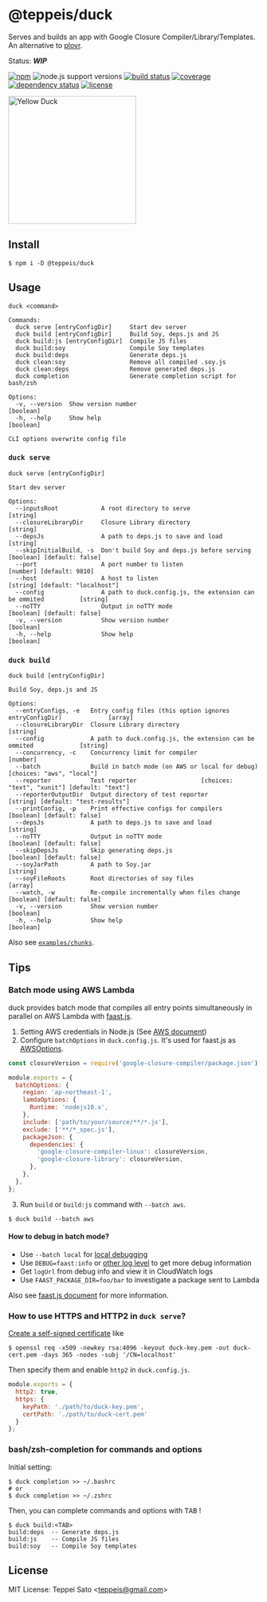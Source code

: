# @teppeis/duck

Serves and builds an app with Google Closure Compiler/Library/Templates. An alternative to [plovr](https://github.com/bolinfest/plovr).

Status: **_WIP_**

[![npm][npm-image]][npm-url]
![node.js support versions][node-version]
[![build status][circleci-image]][circleci-url]
[![coverage][codecov-image]][codecov-url]
[![dependency status][deps-image]][deps-url]
[![license][license]](./LICENSE)

<a title="Berkaycagdas [CC BY-SA 4.0 (https://creativecommons.org/licenses/by-sa/4.0)], via Wikimedia Commons" href="https://commons.wikimedia.org/wiki/File:Yellow_Duck.jpg"><img width="256" alt="Yellow Duck" src="https://upload.wikimedia.org/wikipedia/commons/thumb/3/3c/Yellow_Duck.jpg/256px-Yellow_Duck.jpg"></a>

## Install

```console
$ npm i -D @teppeis/duck
```

## Usage

```
duck <command>

Commands:
  duck serve [entryConfigDir]     Start dev server
  duck build [entryConfigDir]     Build Soy, deps.js and JS
  duck build:js [entryConfigDir]  Compile JS files
  duck build:soy                  Compile Soy templates
  duck build:deps                 Generate deps.js
  duck clean:soy                  Remove all compiled .soy.js
  duck clean:deps                 Remove generated deps.js
  duck completion                 Generate completion script for bash/zsh

Options:
  -v, --version  Show version number                                                     [boolean]
  -h, --help     Show help                                                               [boolean]

CLI options overwrite config file
```

### `duck serve`

```
duck serve [entryConfigDir]

Start dev server

Options:
  --inputsRoot            A root directory to serve                                       [string]
  --closureLibraryDir     Closure Library directory                                       [string]
  --depsJs                A path to deps.js to save and load                              [string]
  --skipInitialBuild, -s  Don't build Soy and deps.js before serving    [boolean] [default: false]
  --port                  A port number to listen                         [number] [default: 9810]
  --host                  A host to listen                         [string] [default: "localhost"]
  --config                A path to duck.config.js, the extension can be ommited          [string]
  --noTTY                 Output in noTTY mode                          [boolean] [default: false]
  -v, --version           Show version number                                            [boolean]
  -h, --help              Show help                                                      [boolean]
```

### `duck build`

```
duck build [entryConfigDir]

Build Soy, deps.js and JS

Options:
  --entryConfigs, -e   Entry config files (this option ignores entryConfigDir)             [array]
  --closureLibraryDir  Closure Library directory                                          [string]
  --config             A path to duck.config.js, the extension can be ommited             [string]
  --concurrency, -c    Concurrency limit for compiler                                     [number]
  --batch              Build in batch mode (on AWS or local for debug)   [choices: "aws", "local"]
  --reporter           Test reporter                  [choices: "text", "xunit"] [default: "text"]
  --reporterOutputDir  Output directory of test reporter        [string] [default: "test-results"]
  --printConfig, -p    Print effective configs for compilers            [boolean] [default: false]
  --depsJs             A path to deps.js to save and load                                 [string]
  --noTTY              Output in noTTY mode                             [boolean] [default: false]
  --skipDepsJs         Skip generating deps.js                          [boolean] [default: false]
  --soyJarPath         A path to Soy.jar                                                  [string]
  --soyFileRoots       Root directories of soy files                                       [array]
  --watch, -w          Re-compile incrementally when files change       [boolean] [default: false]
  -v, --version        Show version number                                               [boolean]
  -h, --help           Show help                                                         [boolean]
```

Also see [`examples/chunks`](examples/chunks).

## Tips

### Batch mode using AWS Lambda

duck provides batch mode that compiles all entry points simultaneously in parallel on AWS Lambda with [faast.js](https://faastjs.org/).

1. Setting AWS credentials in Node.js (See [AWS document](https://docs.aws.amazon.com/sdk-for-javascript/v2/developer-guide/setting-credentials-node.html))
2. Configure `batchOptions` in `duck.config.js`. It's used for faast.js as [AWSOptions](https://faastjs.org/docs/api/faastjs.awsoptions).
```js
const closureVersion = require('google-closure-compiler/package.json').version;

module.exports = {
  batchOptions: {
    region: 'ap-northeast-1',
    lamdaOptions: {
      Runtime: 'nodejs10.x',
    },
    include: ['path/to/your/source/**/*.js'],
    exclude: ['**/*_spec.js'],
    packageJson: {
      dependencies: {
        'google-closure-compiler-linux': closureVersion,
        'google-closure-library': closureVersion,
      },
    },
  },
};
```
3. Run `build` or `build:js` command with `--batch aws`.
```console
$ duck build --batch aws
```

#### How to debug in batch mode?

- Use `--batch local` for [local debugging](https://faastjs.org/docs/local)
- Use `DEBUG=faast:info` or [other log level](https://faastjs.org/docs/workflow#debug-environment-variable) to get more debug information
- Get `logUrl` from debug info and view it in CloudWatch logs
- Use `FAAST_PACKAGE_DIR=foo/bar` to investigate a package sent to Lambda 

Also see [faast.js document](https://faastjs.org/docs/api/faastjs.awsoptions) for more information.

### How to use HTTPS and HTTP2 in `duck serve`?

[Create a self-signed certificate](https://stackoverflow.com/a/10176685) like

```console
$ openssl req -x509 -newkey rsa:4096 -keyout duck-key.pem -out duck-cert.pem -days 365 -nodes -subj '/CN=localhost'
```

Then specify them and enable `http2` in `duck.config.js`.

```js
module.exports = {
  http2: true,
  https: {
    keyPath: './path/to/duck-key.pem',
    certPath: './path/to/duck-cert.pem'
  }
};
```

### bash/zsh-completion for commands and options

Initial setting:

```console
$ duck completion >> ~/.bashrc
# or
$ duck completion >> ~/.zshrc
```

Then, you can complete commands and options with <kbd>TAB</kbd> !

```console
$ duck build:<TAB>
build:deps  -- Generate deps.js
build:js    -- Compile JS files
build:soy   -- Compile Soy templates
```

## License

MIT License: Teppei Sato &lt;teppeis@gmail.com&gt;

[npm-image]: https://img.shields.io/npm/v/@teppeis/duck.svg
[npm-url]: https://npmjs.org/package/@teppeis/duck
[npm-downloads-image]: https://img.shields.io/npm/dm/@teppeis/duck.svg
[deps-image]: https://img.shields.io/david/teppeis/duck.svg
[deps-url]: https://david-dm.org/teppeis/duck
[node-version]: https://img.shields.io/badge/Node.js%20support->=v10.12-brightgreen.svg
[license]: https://img.shields.io/npm/l/@teppeis/duck.svg
[circleci-image]: https://circleci.com/gh/teppeis/duck.svg?style=shield
[circleci-url]: https://circleci.com/gh/teppeis/duck
[codecov-image]: https://codecov.io/gh/teppeis/duck/branch/master/graph/badge.svg
[codecov-url]: https://codecov.io/gh/teppeis/duck
